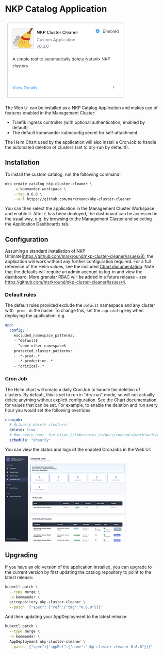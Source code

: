 # NKP Catalog Application
![](catalog.png)

The Web UI can be installed as a NKP Catalog Application and makes use of features enabled in the Management Cluster:

- Traefik ingress controller (with optional authentication, enabled by default)
- The default kommander kubeconfig secret for self-attachment. 

The Helm Chart used by the application will also install a CronJob to handle the automated deletion of clusters (set to dry-run by default!).

## Installation

To install the custom catalog, run the following command:

```bash
nkp create catalog nkp-cluster-cleaner \
    -w kommander-workspace \
    --tag 0.6.0 \
    --url https://github.com/markround/nkp-cluster-cleaner
```

You can then select the application in the Management Cluster Workspace and enable it. After it has been deployed, the dashboard can be accessed in the usual way, e.g. by browsing to the Management Cluster and selecting the Application Dashboards tab.

## Configuration

Assuming a standard installation of NKP Ultimate[https://github.com/markround/nkp-cluster-cleaner/issues/8], the application will work without any further configuration required. For a full reference of the Helm values, see the included [Chart documentation](/charts/nkp-cluster-cleaner/README.md). Note that the defaults will require an admin account to log-in and view the dashboard. More granular RBAC will be added in a future release - see https://github.com/markround/nkp-cluster-cleaner/issues/4.

### Default rules

The default rules provided exclude the `default` namespace and any cluster with `-prod-` in the name. To change this, set the `app.config` key when deploying the application, e.g.

```yaml
app:
  config: |
    excluded_namespace_patterns:
    - ^default$
    - ^some-other-namespace$ 
    protected_cluster_patterns:
    - .*-prod-.*
    - .*-production-.*
    - ^critical-.*
```

### Cron Job
The Helm chart will create a daily CronJob to handle the deletion of clusters. By default, this is set to run in "dry-run" mode, so will not actually delete anything without explicit configuration. See the [Chart documentation](/charts/nkp-cluster-cleaner/README.md) for values that can be set. For example, to enable the deletion and run every hour you would set the following overrides:

```yaml
cronjob:
  # Actually delete clusters!
  delete: true
  # Run every hour. See https://kubernetes.io/docs/concepts/workloads/controllers/cron-jobs/#schedule-syntax
  schedule: "@hourly"
```

You can view the status and logs of the enabled CronJobs in the Web UI:

<img src="/docs/cron.png" width="400">


## Upgrading

If you have an old version of the application installed, you can upgrade to the current version by first updating the catalog repository to point to the latest release:

```bash
kubectl patch \
  --type merge \
  -n kommander \
  gitrepository nkp-cluster-cleaner \
  --patch '{"spec": {"ref":{"tag":"0.6.0"}}}'
```

And then updating your AppDeployment to the latest release:

```bash
kubectl patch \
  --type merge \
  -n kommander \
  AppDeployment nkp-cluster-cleaner \
  --patch '{"spec":{"appRef":{"name":"nkp-cluster-cleaner-0.6.0"}}}'
```